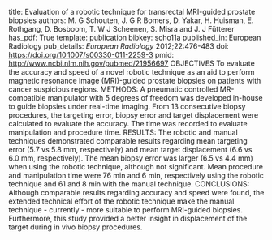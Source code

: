 title: Evaluation of a robotic technique for transrectal MRI-guided prostate biopsies
authors: M. G Schouten, J. G R Bomers, D. Yakar, H. Huisman, E. Rothgang, D. Bosboom, T. W J Scheenen, S. Misra and J. J Fütterer
has_pdf: True
template: publication
bibkey: scho11a
published_in: European Radiology
pub_details: <i>European Radiology</i> 2012;22:476-483
doi: https://doi.org/10.1007/s00330-011-2259-3
pmid: http://www.ncbi.nlm.nih.gov/pubmed/21956697
OBJECTIVES To evaluate the accuracy and speed of a novel robotic technique as an aid to perform magnetic resonance image (MRI)-guided prostate biopsies on patients with cancer suspicious regions. METHODS: A pneumatic controlled MR-compatible manipulator with 5 degrees of freedom was developed in-house to guide biopsies under real-time imaging. From 13 consecutive biopsy procedures, the targeting error, biopsy error and target displacement were calculated to evaluate the accuracy. The time was recorded to evaluate manipulation and procedure time. RESULTS: The robotic and manual techniques demonstrated comparable results regarding mean targeting error (5.7 vs 5.8 mm, respectively) and mean target displacement (6.6 vs 6.0 mm, respectively). The mean biopsy error was larger (6.5 vs 4.4 mm) when using the robotic technique, although not significant. Mean procedure and manipulation time were 76 min and 6 min, respectively using the robotic technique and 61 and 8 min with the manual technique. CONCLUSIONS: Although comparable results regarding accuracy and speed were found, the extended technical effort of the robotic technique make the manual technique - currently - more suitable to perform MRI-guided biopsies. Furthermore, this study provided a better insight in displacement of the target during in vivo biopsy procedures.

